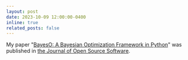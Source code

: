 ```yaml
---
layout: post
date: 2023-10-09 12:00:00-0400
inline: true
related_posts: false
---
```


My paper "<a href="https://joss.theoj.org/papers/10.21105/joss.05320" target="_blank">BayesO: A Bayesian Optimization Framework in Python</a>" was published in <a href="https://joss.theoj.org" target="_blank">the Journal of Open Source Software</a>.

